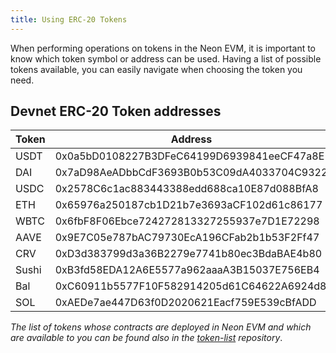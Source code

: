 ```yaml
---
title: Using ERC-20 Tokens
---
```


When performing operations on tokens in the Neon EVM, it is important to know which token symbol or address can be used. Having a list of possible tokens available, you can easily navigate when choosing the token you need.


## Devnet ERC-20 Token addresses

|Token|Address|
|-----|---|
|USDT |0x0a5bD0108227B3DFeC64199D6939841eeCF47a8E|
|DAI  |0x7aD98AeADbbCdF3693B0b53C09dA4033704C9322|
|USDC |0x2578C6c1ac883443388edd688ca10E87d088BfA8|
|ETH  |0x65976a250187cb1D21b7e3693aCF102d61c86177|
|WBTC |0x6fbF8F06Ebce724272813327255937e7D1E72298|
|AAVE |0x9E7C05e787bAC79730EcA196CFab2b1b53F2Ff47|
|CRV  |0xD3d383799d3a36B2279e7741b80ec3BdaBAE4b80|
|Sushi|0xB3fd58EDA12A6E5577a962aaaA3B15037E756EB4|
|Bal  |0xC60911b5577F10F582914205d61C64622A6924d8|
|SOL  |0xAEDe7ae447D63f0D2020621Eacf759E539cBfADD|


*The list of tokens whose contracts are deployed in Neon EVM and which are available to you can be found also in the [token-list](https://github.com/neonlabsorg/token-list/) repository*.
